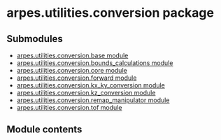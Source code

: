# arpes.utilities.conversion package

## Submodules

  - [arpes.utilities.conversion.base
    module](arpes.utilities.conversion.base)
  - [arpes.utilities.conversion.bounds\_calculations
    module](arpes.utilities.conversion.bounds_calculations)
  - [arpes.utilities.conversion.core
    module](arpes.utilities.conversion.core)
  - [arpes.utilities.conversion.forward
    module](arpes.utilities.conversion.forward)
  - [arpes.utilities.conversion.kx\_ky\_conversion
    module](arpes.utilities.conversion.kx_ky_conversion)
  - [arpes.utilities.conversion.kz\_conversion
    module](arpes.utilities.conversion.kz_conversion)
  - [arpes.utilities.conversion.remap\_manipulator
    module](arpes.utilities.conversion.remap_manipulator)
  - [arpes.utilities.conversion.tof
    module](arpes.utilities.conversion.tof)

## Module contents
